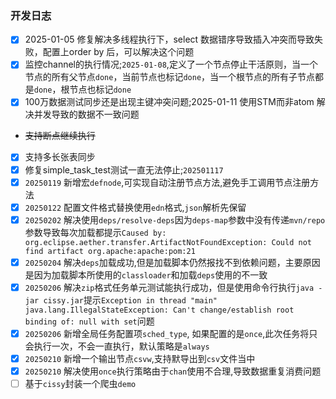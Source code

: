 ### 开发日志
- [x] 2025-01-05 修复解决多线程执行下，select 数据错序导致插入冲突而导致失败，配置上order by 后，可以解决这个问题
- [x] 监控channel的执行情况;`2025-01-08`,定义了一个节点停止干活原则，当一个节点的所有父节点`done`，当前节点也标记`done`，当一个根节点的所有子节点都是`done`，根节点也标记`done`
- [x] 100万数据测试同步还是出现主键冲突问题;2025-01-11 使用STM而非atom 解决并发导致的数据不一致问题
- ~~支持断点继续执行~~
- [x] 支持多长张表同步
- [x] 修复simple_task_test测试一直无法停止;`202501117`
- [x] `20250119` 新增宏`defnode`,可实现自动注册节点方法,避免手工调用节点注册方法
- [x] `20250122` 配置文件格式替换使用`edn`格式,`json`解析先保留
- [x] `20250202` 解决使用`deps/resolve-deps`因为`deps-map`参数中没有传递`mvn/repo`参数导致每次加载都提示`Caused by: org.eclipse.aether.transfer.ArtifactNotFoundException: Could not find artifact org.apache:apache:pom:21`
- [x] `20250204` 解决`deps`加载成功,但是加载脚本仍然报找不到依赖问题，主要原因是因为加载脚本所使用的`classloader`和加载`deps`使用的不一致
- [x] `20250206` 解决`zip`格式任务单元测试能执行成功，但是使用命令行执行`java -jar cissy.jar`提示`Exception in thread "main" java.lang.IllegalStateException: Can't change/establish root binding of: null with set`问题
- [x] `20250206` 新增全局任务配置项`sched_type`, 如果配置的是`once`,此次任务将只会执行一次，不会一直执行，默认策略是`always`
- [x] `20250210` 新增一个输出节点`csvw`,支持默导出到`csv`文件当中
- [x] `20250210` 解决使用`once`执行策略由于`chan`使用不合理,导致数据重复消费问题
- [ ] 基于`cissy`封装一个爬虫`demo`